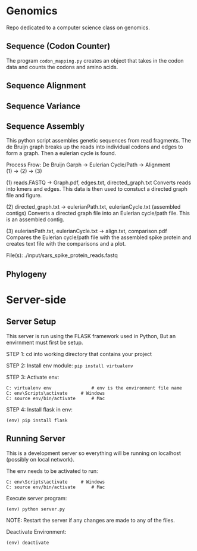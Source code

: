 # Genomics
Repo dedicated to a computer science class on genomics.

## Sequence (Codon Counter)

The program `codon_mapping.py` creates an object that takes in the codon data and counts the codons and amino acids.

## Sequence Alignment

## Sequence Variance

## Sequence Assembly

This python script assembles genetic sequences from read fragments. The de Bruijn graph breaks up the reads into
individual codons and edges to form a graph. Then a eulerian cycle is found.

Process Frow:
De Bruijn Garph -> Eulerian Cycle/Path -> Alignment  
     (1)        ->         (2)         ->    (3)

(1) reads.FASTQ -> Graph.pdf, edges.txt, directed_graph.txt
        Converts reads into kmers and edges. This data is then used to constuct a directed graph file and figure.

(2) directed_graph.txt -> eulerianPath.txt, eulerianCycle.txt (assembled contigs)
        Converts a directed graph file into an Eulerian cycle/path file. This is an assembled contig.

(3) eulerianPath.txt, eulerianCycle.txt -> align.txt, comparison.pdf
        Compares the Eulerian cycle/path file with the assembled spike protein and creates text file with the comparisons and a plot.

File(s):
./input/sars_spike_protein_reads.fastq

## Phylogeny

# Server-side
## Server Setup

This server is run using the FLASK framework used in Python, But an envirnment must first be setup.

STEP 1: cd into working directory that contains your project  

STEP 2: Install env module: `pip install virtualenv`  

STEP 3: Activate env:  
```
C: virtualenv env               # env is the environment file name
C: env\Scripts\activate     # Windows
C: source env/bin/activate      # Mac
```  

STEP 4: Install flask in env:  
```
(env) pip install flask
```  

## Running Server

This is a development server so everything will be running on localhost (possibly on local network).

The env needs to be activated to run:  
```
C: env\Scripts\activate     # Windows
C: source env/bin/activate      # Mac
```

Execute server program:  
```
(env) python server.py
```

NOTE: Restart the server if any changes are made to any of the files.

Deactivate Environment:  
```
(env) deactivate
```